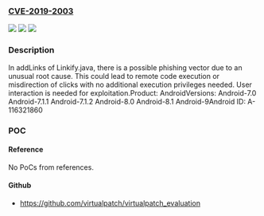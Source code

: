 ### [CVE-2019-2003](https://cve.mitre.org/cgi-bin/cvename.cgi?name=CVE-2019-2003)
![](https://img.shields.io/static/v1?label=Product&message=Android&color=blue)
![](https://img.shields.io/static/v1?label=Version&message=n%2Fa&color=blue)
![](https://img.shields.io/static/v1?label=Vulnerability&message=Elevation%20of%20privilege&color=brighgreen)

### Description

In addLinks of Linkify.java, there is a possible phishing vector due to an unusual root cause. This could lead to remote code execution or misdirection of clicks with no additional execution privileges needed. User interaction is needed for exploitation.Product: AndroidVersions: Android-7.0 Android-7.1.1 Android-7.1.2 Android-8.0 Android-8.1 Android-9Android ID: A-116321860

### POC

#### Reference
No PoCs from references.

#### Github
- https://github.com/virtualpatch/virtualpatch_evaluation

